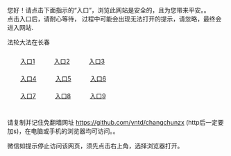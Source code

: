 您好！请点击下面指示的“入口”，浏览此网站是安全的，且为您带来平安。。 <br/>
点击入口后，请耐心等待， 过程中可能会出现无法打开的提示，请忽略，最终会进入网站. </br>

法轮大法在长春<br/>
<div style="padding:10px"><a style="margin:20px" target="_blank" href="https://dpcymtrf262va.cloudfront.net/2Qpsp?zygwenp" id="ccLink1" rel="nofollow">入口1</a> <a target="_blank" style="margin:20px" href="https://d2e3t3uia0mxb.cloudfront.net/2Qpsp?wlpopzha" id="ccLink2" rel="nofollow">入口2</a> <a style="margin:20px" target="_blank" href="https://dvnpkqeqtuiiy.cloudfront.net/2Qpsp?izokyrcd" id="ccLink3" rel="nofollow">入口3</a></div>

<div style="padding:10px" ><a style="margin:20px" target="_blank" href="https://dpcymtrf262va.cloudfront.net/2Qpsp?zygwenp" id="ccLink4" rel="nofollow">入口4</a> <a style="margin:20px" href="https://d2e3t3uia0mxb.cloudfront.net/2Qpsp?wlpopzha" target="_blank" id="ccLink5" rel="nofollow">入口5</a> <a style="margin:20px" href="https://dvnpkqeqtuiiy.cloudfront.net/2Qpsp?izokyrcd" target="_blank" id="ccLink6" rel="nofollow">入口6</a></div>

<div style="padding:10px"><a style="margin:20px" target="_blank" href="https://dpcymtrf262va.cloudfront.net/2Qpsp?zygwenp" id="ccLink7" rel="nofollow">入口7</a> <a style="margin:20px" href="https://d2e3t3uia0mxb.cloudfront.net/2Qpsp?wlpopzha" target="_blank" id="ccLink8" rel="nofollow">入口8</a> <a style="margin:20px" target="_blank" href="https://dvnpkqeqtuiiy.cloudfront.net/2Qpsp?izokyrcd" id="ccLink9" rel="nofollow">入口9</a></div>

<br/>



请复制并记住免翻墙网址 https://github.com/yntd/changchunzx (http后一定要加s)，在电脑或手机的浏览器均可访问。。<br/>

微信如提示停止访问该网页，须先点击右上角，选择浏览器打开。
